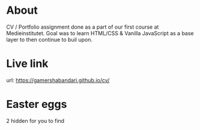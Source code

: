 # About
CV / Portfolio assignment done as a part of our first course at Medieinstitutet.
Goal was to learn HTML/CSS & Vanilla JavaScript as a base layer to then continue to buil upon.

# Live link
url: https://gamershabandari.github.io/cv/

# Easter eggs
2 hidden for you to find 
